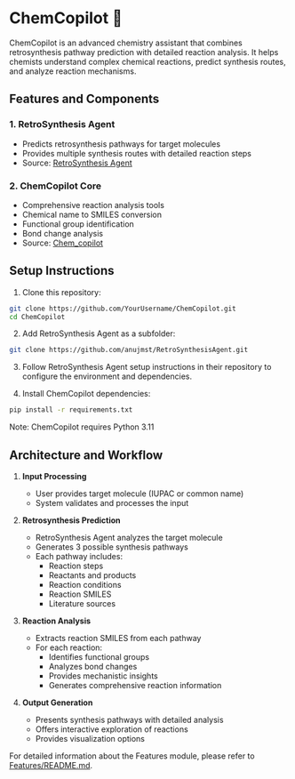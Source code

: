 # ChemCopilot 🧪

ChemCopilot is an advanced chemistry assistant that combines retrosynthesis pathway prediction with detailed reaction analysis. It helps chemists understand complex chemical reactions, predict synthesis routes, and analyze reaction mechanisms.

## Features and Components

### 1. RetroSynthesis Agent
- Predicts retrosynthesis pathways for target molecules
- Provides multiple synthesis routes with detailed reaction steps
- Source: [RetroSynthesis Agent](https://github.com/anujmst/RetroSynthesisAgent)

### 2. ChemCopilot Core
- Comprehensive reaction analysis tools
- Chemical name to SMILES conversion
- Functional group identification
- Bond change analysis
- Source: [Chem_copilot](https://github.com/Mehak-mstack26/Chem_copilot)

## Setup Instructions

1. Clone this repository:
```bash
git clone https://github.com/YourUsername/ChemCopilot.git
cd ChemCopilot
```

2. Add RetroSynthesis Agent as a subfolder:
```bash
git clone https://github.com/anujmst/RetroSynthesisAgent.git
```

3. Follow RetroSynthesis Agent setup instructions in their repository to configure the environment and dependencies.

4. Install ChemCopilot dependencies:
```bash
pip install -r requirements.txt
```

Note: ChemCopilot requires Python 3.11

## Architecture and Workflow

1. **Input Processing**
   - User provides target molecule (IUPAC or common name)
   - System validates and processes the input

2. **Retrosynthesis Prediction**
   - RetroSynthesis Agent analyzes the target molecule
   - Generates 3 possible synthesis pathways
   - Each pathway includes:
     - Reaction steps
     - Reactants and products
     - Reaction conditions
     - Reaction SMILES
     - Literature sources

3. **Reaction Analysis**
   - Extracts reaction SMILES from each pathway
   - For each reaction:
     - Identifies functional groups
     - Analyzes bond changes
     - Provides mechanistic insights
     - Generates comprehensive reaction information

4. **Output Generation**
   - Presents synthesis pathways with detailed analysis
   - Offers interactive exploration of reactions
   - Provides visualization options

For detailed information about the Features module, please refer to [Features/README.md](Features/README.md).
